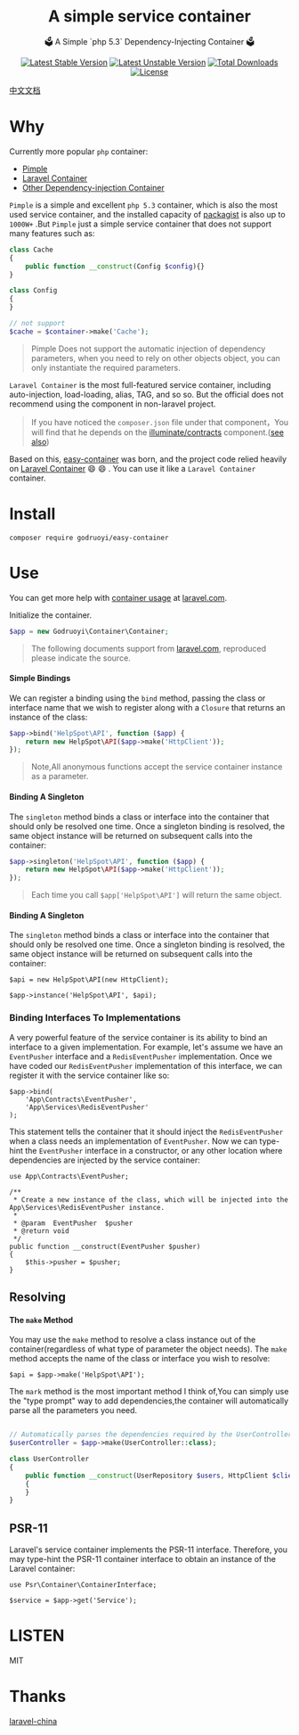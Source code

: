 <h1 align="center">A simple service container</h1>

<p align="center">🗳 A Simple `php 5.3` Dependency-Injecting Container 🗳 </p>

<p align="center">
    <a href="https://packagist.org/packages/godruoyi/easy-container"><img src="https://poser.pugx.org/godruoyi/easy-container/v/stable.svg" alt="Latest Stable Version"></a>
    <a href="https://packagist.org/packages/godruoyi/easy-container"><img src="https://poser.pugx.org/godruoyi/easy-container/v/unstable.svg" alt="Latest Unstable Version"></a>
    <a href="https://packagist.org/packages/godruoyi/easy-container"><img src="https://poser.pugx.org/godruoyi/easy-container/downloads" alt="Total Downloads"></a>
    <a href="https://packagist.org/packages/godruoyi/easy-container"><img src="https://poser.pugx.org/godruoyi/easy-container/license" alt="License"></a>
</p>

[中文文档](https://github.com/godruoyi/easy-container/blob/master/README_zh-CN.md)

# Why

Currently more popular `php` container:

 - [Pimple](https://pimple.symfony.com/)
 - [Laravel Container](https://github.com/illuminate/container)
 - [Other Dependency-injection Container](https://github.com/ziadoz/awesome-php#dependency-injection)

`Pimple` is a simple and excellent `php 5.3` container, which is also the most used service container, and the installed capacity of [packagist](https://packagist.org/packages/pimple/pimple) is also up to `1000W+` .But `Pimple` just a simple service container that does not support many features such as:

```php
class Cache
{
    public function __construct(Config $config){}
}

class Config
{
}

// not support
$cache = $container->make('Cache');
```

> Pimple Does not support the automatic injection of dependency parameters, when you need to rely on other objects object, you can only instantiate the required parameters.

`Laravel Container` is the most full-featured service container, including auto-injection, load-loading, alias, TAG, and so so. But the official does not recommend using the component in non-laravel project.

> If you have noticed the `composer.json` file under that component，You will find that he depends on the [illuminate/contracts](https://github.com/illuminate/contracts) component.([see also](https://github.com/laravel/framework/issues/21435))

Based on this, [easy-container](https://github.com/godruoyi/easy-container) was born, and the project code relied heavily on [Laravel Container](https://github.com/illuminate/container) :smile: :smile: . You can use it like a `Laravel Container` container.

# Install

```shell
composer require godruoyi/easy-container
```

# Use

You can get more help with [container usage](https://laravel.com/docs/5.5/container) at [laravel.com](https://laravel.com).

Initialize the container.

```php
$app = new Godruoyi\Container\Container;
```

> The following documents support from [laravel.com](https://laravel.com/docs/5.5/container), reproduced please indicate the source.

#### Simple Bindings

We can register a binding using the `bind` method, passing the class or interface name that we wish to register along with a `Closure` that returns an instance of the class:

```php
$app->bind('HelpSpot\API', function ($app) {
    return new HelpSpot\API($app->make('HttpClient'));
});
```

> Note,All anonymous functions accept the service container instance as a parameter.

#### Binding A Singleton

The `singleton` method binds a class or interface into the container that should only be resolved one time. Once a singleton binding is resolved, the same object instance will be returned on subsequent calls into the container:

```php
$app->singleton('HelpSpot\API', function ($app) {
    return new HelpSpot\API($app->make('HttpClient'));
});
```

> Each time you call `$app['HelpSpot\API']` will return the same object.

#### Binding A Singleton

The `singleton` method binds a class or interface into the container that should only be resolved one time. Once a singleton binding is resolved, the same object instance will be returned on subsequent calls into the container:

    $api = new HelpSpot\API(new HttpClient);

    $app->instance('HelpSpot\API', $api);

### Binding Interfaces To Implementations

A very powerful feature of the service container is its ability to bind an interface to a given implementation. For example, let's assume we have an `EventPusher` interface and a `RedisEventPusher` implementation. Once we have coded our `RedisEventPusher` implementation of this interface, we can register it with the service container like so:

    $app->bind(
        'App\Contracts\EventPusher',
        'App\Services\RedisEventPusher'
    );

This statement tells the container that it should inject the `RedisEventPusher` when a class needs an implementation of `EventPusher`. Now we can type-hint the `EventPusher` interface in a constructor, or any other location where dependencies are injected by the service container:

    use App\Contracts\EventPusher;

    /**
     * Create a new instance of the class, which will be injected into the App\Services\RedisEventPusher instance.
     *
     * @param  EventPusher  $pusher
     * @return void
     */
    public function __construct(EventPusher $pusher)
    {
        $this->pusher = $pusher;
    }

## Resolving

#### The `make` Method

You may use the `make` method to resolve a class instance out of the container(regardless of what type of parameter the object needs). The `make` method accepts the name of the class or interface you wish to resolve:

    $api = $app->make('HelpSpot\API');

The `mark` method is the most important method I think of,You can simply use the "type prompt" way to add dependencies,the container will automatically parse all the parameters you need.

```php

// Automatically parses the dependencies required by the UserController constructor
$userController = $app->make(UserController::class);

class UserController
{
    public function __construct(UserRepository $users, HttpClient $client, $other = 'default')
    {
    }
}

```

## PSR-11

Laravel's service container implements the PSR-11 interface. Therefore, you may type-hint the PSR-11 container interface to obtain an instance of the Laravel container:

    use Psr\Container\ContainerInterface;

    $service = $app->get('Service');

# LISTEN

MIT

# Thanks

[laravel-china](https://laravel.com)
